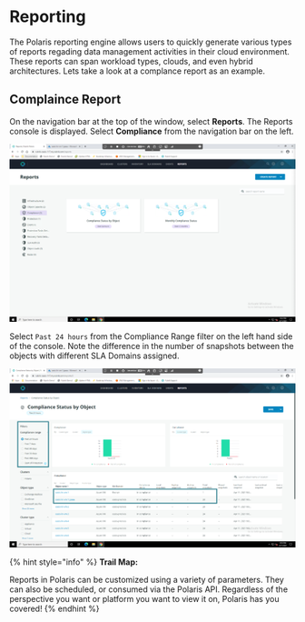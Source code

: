 # Reporting

The Polaris reporting engine allows users to quickly generate various types of reports regading data management activities in their cloud environment. These reports can span workload types, clouds, and even hybrid architectures. Lets take a look at a complance report as an example. 

## Complaince Report

On the navigation bar at the top of the window, select **Reports**. The Reports console is displayed. Select **Compliance** from the navigation bar on the left.

<p align="center">
<img src="../images/reports.png">
</p>

Select `Past 24 hours` from the Compliance Range filter on the left hand side of the console. Note the difference in the number of snapshots between the objects with different SLA Domains assigned.

<p align="center">
<img src="../images/reports2.png">
</p>

{% hint style="info" %}
**Trail Map:**

Reports in Polaris can be customized using a variety of parameters. They can also be scheduled, or consumed via the Polaris API. Regardless of the perspective you want or platform you want to view it on, Polaris has you covered! 
{% endhint %}